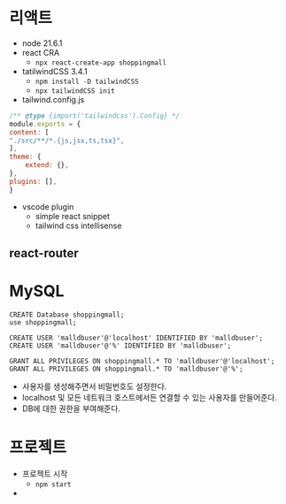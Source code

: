 # 리액트
- node 21.6.1
- react CRA
	- `npx react-create-app shoppingmall`
- tatilwindCSS 3.4.1
	- `npm install -D tailwindCSS`
	- `npx tailwindCSS init`
- tailwind.config.js
```javascript
/** @type {import('tailwindcss').Config} */
module.exports = {
content: [
"./src/**/*.{js,jsx,ts,tsx}",
],
theme: {
	extend: {},
},
plugins: [],
}
```

- vscode plugin
	- simple react snippet
	- tailwind css intellisense

## react-router


# MySQL
```mysql
CREATE Database shoppingmall;
use shoppingmall;

CREATE USER 'malldbuser'@'localhost' IDENTIFIED BY 'malldbuser';
CREATE USER 'malldbuser'@'%' IDENTIFIED BY 'malldbuser';

GRANT ALL PRIVILEGES ON shoppingmall.* TO 'malldbuser'@'localhost';
GRANT ALL PRIVILEGES ON shoppingmall.* TO 'malldbuser'@'%';
```
- 사용자를 생성해주면서 비밀번호도 설정한다.
- localhost 및 모든 네트워크 호스트에서든 연결할 수 있는 사용자를 만들어준다.
- DB에 대한 권한을 부여해준다.


# 프로젝트
- 프로젝트 시작
	- `npm start`
- 